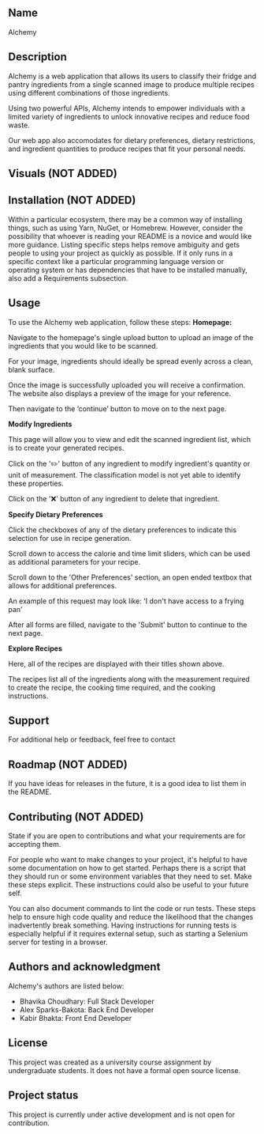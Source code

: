 ## Name
Alchemy

## Description
Alchemy is a web application that allows its users to classify their fridge and pantry ingredients from a single scanned image to produce multiple recipes using different combinations of those ingredients.

Using two powerful APIs, Alchemy intends to empower individuals with a limited variety of ingredients to unlock innovative recipes and reduce food waste.

Our web app also accomodates for dietary preferences, dietary restrictions, and ingredient quantities to produce recipes that fit your personal needs.

## Visuals (NOT ADDED)


## Installation (NOT ADDED)
Within a particular ecosystem, there may be a common way of installing things, such as using Yarn, NuGet, or Homebrew. However, consider the possibility that whoever is reading your README is a novice and would like more guidance. Listing specific steps helps remove ambiguity and gets people to using your project as quickly as possible. If it only runs in a specific context like a particular programming language version or operating system or has dependencies that have to be installed manually, also add a Requirements subsection.

## Usage
To use the Alchemy web application, follow these steps:
**Homepage:**

Navigate to the homepage's single upload button to upload an image of the ingredients that you would like to be scanned.

For your image, ingredients should ideally be spread evenly across a clean, blank surface.

Once the image is successfully uploaded you will receive a confirmation. The website also displays a preview of the image for your reference. 

Then navigate to the ‘continue’ button to move on to the next page.

**Modify Ingredients**

This page will allow you to view and edit the scanned ingredient list, which is to create your generated recipes.

Click on the '✏️' button of any ingredient to modify ingredient's quantity or unit of measurement. The classification model is not yet able to identify these properties.

Click on the '❌' button of any ingredient to delete that ingredient.

**Specify Dietary Preferences**

Click the checkboxes of any of the dietary preferences to indicate this selection for use in recipe generation.

Scroll down to access the calorie and time limit sliders, which can be used as additional parameters for your recipe.

Scroll down to the 'Other Preferences' section, an open ended textbox that allows for additional preferences.

An example of this request may look like: 'I don't have access to a frying pan'

After all forms are filled, navigate to the 'Submit' button to continue to the next page.

**Explore Recipes**

Here, all of the recipes are displayed with their titles shown above. 

The recipes list all of the ingredients along with the measurement required to create the recipe, the cooking time required, and the cooking instructions.

## Support
For additional help or feedback, feel free to contact [](ajs656@drexel.edu)

## Roadmap (NOT ADDED)
If you have ideas for releases in the future, it is a good idea to list them in the README.

## Contributing (NOT ADDED)
State if you are open to contributions and what your requirements are for accepting them.

For people who want to make changes to your project, it's helpful to have some documentation on how to get started. Perhaps there is a script that they should run or some environment variables that they need to set. Make these steps explicit. These instructions could also be useful to your future self.

You can also document commands to lint the code or run tests. These steps help to ensure high code quality and reduce the likelihood that the changes inadvertently break something. Having instructions for running tests is especially helpful if it requires external setup, such as starting a Selenium server for testing in a browser.

## Authors and acknowledgment
Alchemy's authors are listed below:
- Bhavika Choudhary: Full Stack Developer
- Alex Sparks-Bakota: Back End Developer
- Kabir Bhakta: Front End Developer

## License
This project was created as a university course assignment by undergraduate students. It does not have a formal open source license.

## Project status
This project is currently under active development and is not open for contribution.
